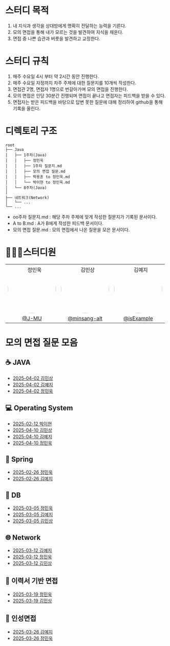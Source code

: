# 스터디 목적
1. 내 지식과 생각을 상대방에게 명확히 전달하는 능력을 기른다.
2. 모의 면접을 통해 내가 모르는 것을 발견하여 지식을 채운다.
3. 면접 중 나쁜 습관과 버릇을 발견하고 교정한다.

# 스터디 규칙
1. 매주 수요일 4시 부터 약 2시간 동안 진행한다.
2. 매주 수요일 자정까지 차주 주제에 대한 질문지를 10개씩 작성한다.
3. 면접관 2명, 면접자 1명으로 번갈아가며 모의 면접을 진행한다.
4. 모의 면접은 인당 30분간 진행되며 면접이 끝나고 면접자는 피드백을 받을 수 있다.
5. 면접자는 받은 피드백을 바탕으로 답변 못한 질문에 대해 정리하여 github을 통해 기록을 올린다.

# 디렉토리 구조
```
root
├── Java                                 
│   ├── 1주차(Java)   
│   │   ├── 정민욱
│   │   ├── 1주차 질문지.md
│   │   ├── 모의 면접 질문.md
│   │   ├── 박용훈 to 정민욱.md
│   │   └── 박이현 to 정민욱.md
│   └── 8주차(Java)
│
├── 네트워크(Network)
│   └── ...
└── ...
```

- oo주차 질문지.md   : 해당 주차 주제에 맞게 작성한 질문지가 기록된 문서이다.
- A to B.md         : A가 B에게 작성한 피드백 문서이다.
- 모의 면접 질문.md : 모의 면접에서 나온 질문을 모은 문서이다.

# 👨🏻‍💻스터디원
|   |   |   |
|---|---|---|
| <div align="center"><a href="https://github.com/J-MU"><img src="https://avatars.githubusercontent.com/u/46997074?v=4" alt="정민욱" style="border-radius: 50%; width: 150px; height: 150px;" /></a></div> | <div align="center"><a href="https://github.com/minsang-alt"><img src="https://avatars.githubusercontent.com/u/82764703?v=4" alt="김민상" style="border-radius: 50%; width: 150px; height: 150px;" /></a></div> | <div align="center"><a href="https://github.com/isExample"><img src="https://avatars.githubusercontent.com/u/93423346?v=4" alt="김예지" style="border-radius: 50%; width: 150px; height: 150px;" /></a></div> |
| <div align="center">[@J-MU](https://github.com/J-MU)</div> | <div align="center">[@minsang-alt](https://github.com/minsang-alt)</div> | <div align="center">[@isExample](https://github.com/isExample)</div> |



# 모의 면접 질문 모음
## ☕ JAVA
- [2025-04-02 김민상](자바(Java)/8주차/김민상/모의%20면접%20질문.md)
- [2025-04-02 김예지](자바(Java)/8주차/김예지/모의%20면접%20질문.md)
- [2025-04-02 정민욱](자바(Java)/8주차/정민욱/모의%20면접%20질문.md)

## 💻 Operating System
- [2025-02-12 박이현](운영체제(OS)/2주차/박이현/모의%20면접%20질문.md)
- [2025-04-10 김민상](운영체제(OS)/9주차/김민상/모의%20면접%20질문.md)
- [2025-04-10 김예지](운영체제(OS)/9주차/김예지/모의%20면접%20질문.md)
- [2025-04-10 정민욱](운영체제(OS)/9주차/정민욱/모의%20면접%20질문.md)

## :leaves: Spring
- [2025-02-26 정민욱](스프링(Spring)/3주차/정민욱/모의%20면접%20질문.md)
- [2025-02-26 김예지](스프링(Spring)/3주차/김예지/모의%20면접%20질문.md)

## 💾 DB
- [2025-03-05 정민욱](데이터베이스(Database)/4주차/정민욱/모의%20면접%20질문.md)
- [2025-03-05 김예지](데이터베이스(Database)/4주차/김예지/모의%20면접%20질문.md)
- [2025-03-05 김민상](데이터베이스(Database)/4주차/김민상/모의%20면접%20질문.md)

## 🌐 Network
- [2025-03-12 김예지](네트워크(Network)/5주차/김예지/모의%20면접%20질문.md)
- [2025-03-12 정민욱](네트워크(Network)/5주차/정민욱/모의%20면접%20질문.md)
- [2025-03-12 김민상](네트워크(Network)/5주차/김민상/모의%20면접%20질문.md)

## 📝 이력서 기반 면접
- [2025-03-19 정민욱](프로젝트(Resume)/6주차/정민욱/모의%20면접%20질문.md)
- [2025-03-19 김민상](프로젝트(Resume)/6주차/김민상/모의%20면접%20질문.md)

## 👥 인성면접
- [2025-03-26 김예지](인성면접/7주차/김예지/모의%20면접%20질문.md)
- [2025-03-26 정민욱](인성면접/7주차/정민욱/모의%20면접%20질문.md)

</br>

